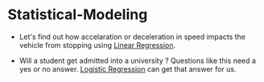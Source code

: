 # Statistical-Modeling
* Let's find out how accelaration or deceleration in speed impacts the vehicle from stopping  using [Linear Regression](https://github.com/cdevairakkam7/Statistical-Modelling-/blob/master/Linear%20Regression.ipynb). 

* Will a student get admitted into a  university ? Questions like this need a yes or no answer. [Logistic Regression](https://github.com/cdevairakkam7/Statistical-Modelling-/blob/master/logistic%20regression.ipynb) can get that answer for us.


